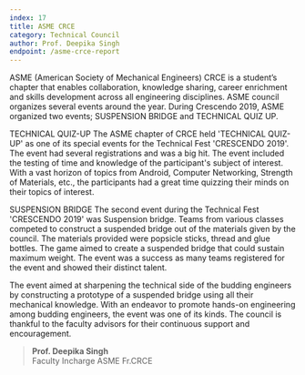 ```yaml
---
index: 17
title: ASME CRCE
category: Technical Council
author: Prof. Deepika Singh
endpoint: /asme-crce-report
---
```


ASME (American Society of Mechanical Engineers) CRCE is a student’s chapter that enables collaboration, knowledge sharing, career enrichment and skills development across all engineering disciplines. ASME council organizes several events around the year. During Crescendo 2019, ASME organized two events; SUSPENSION BRIDGE and TECHNICAL QUIZ UP.

TECHNICAL QUIZ-UP
The ASME chapter of CRCE held 'TECHNICAL QUIZ-UP' as one of its special events for the Technical Fest 'CRESCENDO 2019'. The event had several registrations and was a big hit. The event included the testing of time and knowledge of the participant's subject of interest. With a vast horizon of topics from Android, Computer Networking, Strength of Materials, etc., the participants had a great time quizzing their minds on their topics of interest.

SUSPENSION BRIDGE
The second event during the Technical Fest 'CRESCENDO 2019' was Suspension bridge. Teams from various classes competed to construct a suspended bridge out of the materials given by the council. The materials provided were popsicle sticks, thread and glue bottles. The game aimed to create a suspended bridge that could sustain maximum weight. The event was a success as many teams registered for the event and showed their distinct talent.

The event aimed at sharpening the technical side of the budding engineers by constructing a prototype of a suspended bridge using all their mechanical knowledge. With an endeavor to promote hands-on engineering among budding engineers, the event was one of its kinds. The council is thankful to the faculty advisors for their continuous support and encouragement.

> **Prof. Deepika Singh**<br>
> Faculty Incharge
> ASME Fr.CRCE
